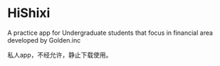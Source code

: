 # HiShixi
A practice app for Undergraduate students that focus in financial  area developed by Golden.inc

私人app，不经允许，静止下载使用。
